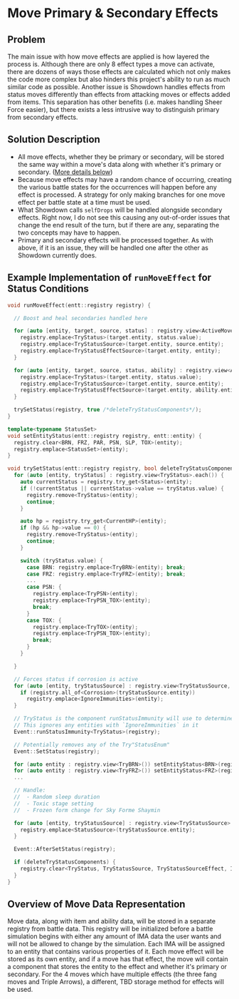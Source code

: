 # Move Primary & Secondary Effects

## Problem
The main issue with how move effects are applied is how layered the process is. Although there are only 8 effect types a move can activate, there are dozens of ways those effects are calculated which not only makes the code more complex but also hinders this project's ability to run as much similar code as possible. Another issue is Showdown handles effects from status moves differently than effects from attacking moves or effects added from items. This separation has other benefits (i.e. makes handling Sheer Force easier), but there exists a less intrusive way to distinguish primary from secondary effects.

## Solution Description
- All move effects, whether they be primary or secondary, will be stored the same way within a move's data along with whether it's primary or secondary. ([More details below](#overview-of-move-data-representation))
- Because move effects may have a random chance of occurring, creating the various battle states for the occurrences will happen before any effect is processed. A strategy for only making branches for one move effect per battle state at a time must be used.
- What Showdown calls `selfDrops` will be handled alongside secondary effects. Right now, I do not see this causing any out-of-order issues that change the end result of the turn, but if there are any, separating the two concepts may have to happen.
- Primary and secondary effects will be processed together. As with above, if it is an issue, they will be handled one after the other as Showdown currently does.

## Example Implementation of `runMoveEffect` for Status Conditions
```cpp
void runMoveEffect(entt::registry registry) {

  // Boost and heal secondaries handled here

  for (auto [entity, target, source, status] : registry.view<ActiveMoveTarget, ActiveMoveSource, Status /*ActiveMove*/>(entt::exclude<Ability /*ActiveMove*/>).each()) {
    registry.emplace<TryStatus>(target.entity, status.value);
    registry.emplace<TryStatusSource>(target.entity, source.entity);
    registry.emplace<TryStatusEffectSource>(target.entity, entity);
  }

  for (auto [entity, target, source, status, ability] : registry.view<ActiveMoveTarget, ActiveMoveSource, Status /*ActiveMove*/, Ability /*ActiveMove*/>().each()) {
    registry.emplace<TryStatus>(target.entity, status.value);
    registry.emplace<TryStatusSource>(target.entity, source.entity);
    registry.emplace<TryStatusEffectSource>(target.entity, ability.entity);
  }

  trySetStatus(registry, true /*deleteTryStatusComponents*/);
}

template<typename StatusSet>
void setEntityStatus(entt::registry registry, entt::entity) {
  registry.clear<BRN, FRZ, PAR, PSN, SLP, TOX>(entity);
  registry.emplace<StatusSet>(entity);
}

void trySetStatus(entt::registry registry, bool deleteTryStatusComponents = true) {
  for (auto [entity, tryStatus] : registry.view<TryStatus>.each()) {
    auto currentStatus = registry.try_get<Status>(entity);
    if (!currentStatus || currentStatus->value == tryStatus.value) {
      registry.remove<TryStatus>(entity);
      continue;
    }

    auto hp = registry.try_get<CurrentHP>(entity);
    if (hp && hp->value == 0) {
      registry.remove<TryStatus>(entity);
      continue;
    }

    switch (tryStatus.value) {
      case BRN: registry.emplace<TryBRN>(entity); break;
      case FRZ: registry.emplace<TryFRZ>(entity); break;
      ...
      case PSN: {
        registry.emplace<TryPSN>(entity);
        registry.emplace<TryPSN_TOX>(entity);
        break;
      }
      case TOX: {
        registry.emplace<TryTOX>(entity);
        registry.emplace<TryPSN_TOX>(entity);
        break;
      }
    }

  }

  // Forces status if corrosion is active
  for (auto [entity, tryStatusSource] : registry.view<TryStatusSource, TryPSN_TOX>.view(entt::exclude<IgnoreImmunities>).each()) {
    if (registry.all_of<Corrosion>(tryStatusSource.entity))
      registry.emplace<IgnoreImmunities>(entity);
  }

  // TryStatus is the component runStatusImmunity will use to determine the entity to look at and the component to delete if immune
  // This ignores any entities with `IgnoreImmunities` in it
  Event::runStatusImmunity<TryStatus>(registry);

  // Potentially removes any of the Try"StatusEnum"
  Event::SetStatus(registry);

  for (auto entity : registry.view<TryBRN>()) setEntityStatus<BRN>(registry, entity);
  for (auto entity : registry.view<TryFRZ>()) setEntityStatus<FRZ>(registry, entity);
  ...

  // Handle:
  //  - Random sleep duration
  //  - Toxic stage setting
  //  - Frozen form change for Sky Forme Shaymin

  for (auto [entity, tryStatusSource] : registry.view<TryStatusSource>.view()) {
    registry.emplace<StatusSource>(tryStatusSource.entity);
  }

  Event::AfterSetStatus(registry);

  if (deleteTryStatusComponents) {
    registry.clear<TryStatus, TryStatusSource, TryStatusSourceEffect, IgnoreImmunities, TryBRN, TryFRZ, ...>();
  }
}
```

## Overview of Move Data Representation
Move data, along with item and ability data, will be stored in a separate registry from battle data. This registry will be initialized before a battle simulation begins with either any amount of IMA data the user wants and will not be allowed to change by the simulation. Each IMA will be assigned to an entity that contains various properties of it. Each move effect will be stored as its own entity, and if a move has that effect, the move will contain a component that stores the entity to the effect and whether it's primary or secondary. For the 4 moves which have multiple effects (the three fang moves and Triple Arrows), a different, TBD storage method for effects will be used.